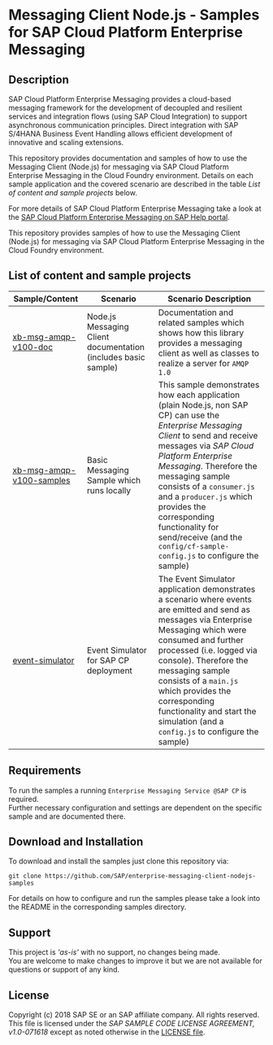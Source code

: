 # Messaging Client Node.js - Samples for SAP Cloud Platform Enterprise Messaging

## Description
SAP Cloud Platform Enterprise Messaging provides a cloud-based messaging framework for the development of decoupled and resilient services and integration flows (using SAP Cloud Integration) to support asynchronous communication principles.
Direct integration with SAP S/4HANA Business Event Handling allows efficient development of innovative and scaling extensions.

This repository provides documentation and samples of how to use the Messaging Client (Node.js) for messaging via SAP Cloud Platform Enterprise Messaging in the Cloud Foundry environment. Details on each sample application and the covered scenario are described in the table _List of content and sample projects_ below.

For more details of SAP Cloud Platform Enterprise Messaging take a look at the [SAP Cloud Platform Enterprise Messaging on SAP Help portal](https://help.sap.com/viewer/product/SAP_ENTERPRISE_MESSAGING/Cloud/en-US).

This repository provides samples of how to use the Messaging Client (Node.js) for messaging via SAP Cloud Platform Enterprise Messaging in the Cloud Foundry environment.

## List of content and sample projects

|Sample/Content|Scenario|Scenario Description|
|---|---|---|
|[xb-msg-amqp-v100-doc](xb-msg-amqp-v100-doc)|Node.js Messaging Client documentation (includes basic sample)|Documentation and related samples which shows how this library provides a messaging client as well as classes to realize a server for `AMQP 1.0`|
|[xb-msg-amqp-v100-samples](xb-msg-amqp-v100-samples)|Basic Messaging Sample which runs locally|This sample demonstrates how each application (plain Node.js, non SAP CP) can use the _Enterprise Messaging Client_ to send and receive messages via _SAP Cloud Platform Enterprise Messaging_. Therefore the messaging sample consists of a `consumer.js` and a `producer.js` which provides the corresponding functionality for send/receive (and the `config/cf-sample-config.js` to configure the sample)|
|[event-simulator](event-simulator)|Event Simulator for SAP CP deployment|The Event Simulator application demonstrates a scenario where events are emitted and send as messages via Enterprise Messaging which were consumed and further processed (i.e. logged via console). Therefore the messaging sample consists of a `main.js` which provides the corresponding functionality and start the simulation (and a `config.js` to configure the sample)|

## Requirements
To run the samples a running `Enterprise Messaging Service @SAP CP` is required.  
Further necessary configuration and settings are dependent on the specific sample and are documented there.

## Download and Installation
To download and install the samples just clone this repository via:
```
git clone https://github.com/SAP/enterprise-messaging-client-nodejs-samples
```

For details on how to configure and run the samples please take a look into the README in the corresponding samples directory.


## Support
This project is _'as-is'_ with no support, no changes being made.  
You are welcome to make changes to improve it but we are not available for questions or support of any kind.

## License
Copyright (c) 2018 SAP SE or an SAP affiliate company. All rights reserved.  
This file is licensed under the _SAP SAMPLE CODE LICENSE AGREEMENT, v1.0-071618_ except as noted otherwise in the [LICENSE file](./LICENSE.txt).

